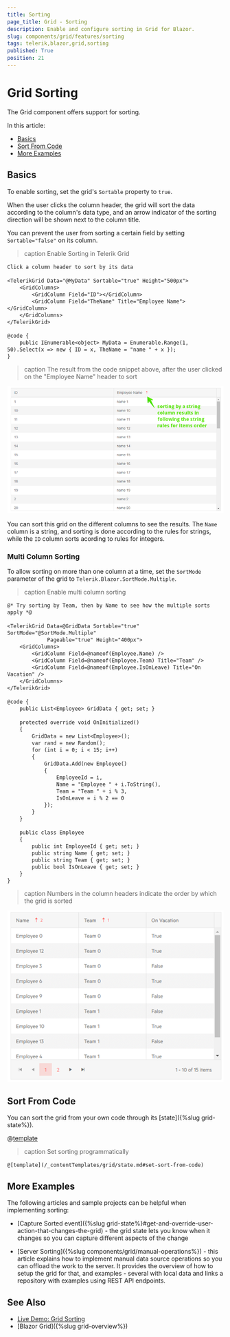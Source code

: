 ```yaml
---
title: Sorting
page_title: Grid - Sorting
description: Enable and configure sorting in Grid for Blazor.
slug: components/grid/features/sorting
tags: telerik,blazor,grid,sorting
published: True
position: 21
---
```


# Grid Sorting

The Grid component offers support for sorting.

In this article:

* [Basics](#basics)
* [Sort From Code](#sort-from-code)
* [More Examples](#more-examples)


## Basics

To enable sorting, set the grid's `Sortable` property to `true`.

When the user clicks the column header, the grid will sort the data according to the column's data type, and an arrow indicator of the sorting direction will be shown next to the column title.

You can prevent the user from sorting a certain field by setting `Sortable="false"` on its column.

>caption Enable Sorting in Telerik Grid

````CSHTML
Click a column header to sort by its data

<TelerikGrid Data="@MyData" Sortable="true" Height="500px">
	<GridColumns>
		<GridColumn Field="ID"></GridColumn>
		<GridColumn Field="TheName" Title="Employee Name"></GridColumn>
	</GridColumns>
</TelerikGrid>

@code {
	public IEnumerable<object> MyData = Enumerable.Range(1, 50).Select(x => new { ID = x, TheName = "name " + x });
}
````

>caption The result from the code snippet above, after the user clicked on the "Employee Name" header to sort

![Blazor Grid Basic Sorting](images/basic-sorting.png)

You can sort this grid on the different columns to see the results. The `Name` column is a string, and sorting is done according to the rules for strings, while the `ID` column sorts acording to rules for integers.


### Multi Column Sorting

To allow sorting on more than one column at a time, set the `SortMode` parameter of the grid to `Telerik.Blazor.SortMode.Multiple`.

>caption Enable multi column sorting

````CSHTML
@* Try sorting by Team, then by Name to see how the multiple sorts apply *@

<TelerikGrid Data=@GridData Sortable="true" SortMode="@SortMode.Multiple"
             Pageable="true" Height="400px">
    <GridColumns>
        <GridColumn Field=@nameof(Employee.Name) />
        <GridColumn Field=@nameof(Employee.Team) Title="Team" />
        <GridColumn Field=@nameof(Employee.IsOnLeave) Title="On Vacation" />
    </GridColumns>
</TelerikGrid>

@code {
    public List<Employee> GridData { get; set; }

    protected override void OnInitialized()
    {
        GridData = new List<Employee>();
        var rand = new Random();
        for (int i = 0; i < 15; i++)
        {
            GridData.Add(new Employee()
            {
                EmployeeId = i,
                Name = "Employee " + i.ToString(),
                Team = "Team " + i % 3,
                IsOnLeave = i % 2 == 0
            });
        }
    }

    public class Employee
    {
        public int EmployeeId { get; set; }
        public string Name { get; set; }
        public string Team { get; set; }
        public bool IsOnLeave { get; set; }
    }
}
````

>caption Numbers in the column headers indicate the order by which the grid is sorted

![multiple column sorting in grid](images/grid-multi-column-sorting.png)

## Sort From Code

You can sort the grid from your own code through its [state]({%slug grid-state%}).

@[template](/_contentTemplates/grid/state.md#initial-state)

>caption Set sorting programmatically

````CSHTML
@[template](/_contentTemplates/grid/state.md#set-sort-from-code)
````

## More Examples

The following articles and sample projects can be helpful when implementing sorting:

* [Capture Sorted event]({%slug grid-state%}#get-and-override-user-action-that-changes-the-grid) - the grid state lets you know when it changes so you can capture different aspects of the change

* [Server Sorting]({%slug components/grid/manual-operations%}) - this article explains how to implement manual data source operations so you can offload the work to the server. It provides the overview of how to setup the grid for that, and examples - several with local data and links a repository with examples using REST API endpoints.

## See Also

  * [Live Demo: Grid Sorting](https://demos.telerik.com/blazor-ui/grid/sorting)
  * [Blazor Grid]({%slug grid-overview%})
   
